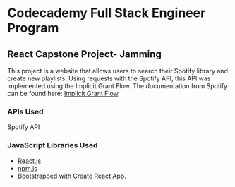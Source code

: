 # Codecademy Full Stack Engineer Program
## React Capstone Project- Jamming

This project is a website that allows users to search their Spotify library and create new playlists. Using requests with the Spotify API, this API was implemented using the Implicit Grant Flow. The documentation from Spotify can be found here: [Implicit Grant Flow](https://developer.spotify.com/documentation/general/guides/authorization/implicit-grant/).

### APIs Used
Spotify API

### JavaScript Libraries Used
- [React.js](https://reactjs.org/) 
- [npm.js](https://www.npmjs.com/) 
- Bootstrapped with [Create React App](https://github.com/facebook/create-react-app).
